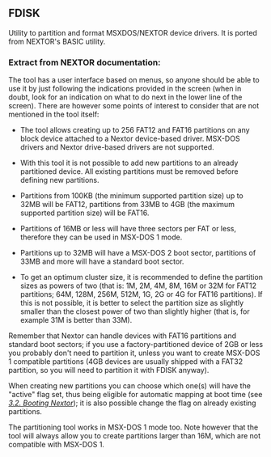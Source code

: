 ## FDISK

Utility to partition and format MSXDOS/NEXTOR device drivers.  It is ported from NEXTOR's BASIC utility.

### Extract from NEXTOR documentation:

The tool has a user interface based on menus, so anyone should be able to use it by just following the indications provided in the screen (when in doubt, look for an indication on what to do next in the lower line of the screen). There are however some points of interest to consider that are not mentioned in the tool itself:

* The tool allows creating up to 256 FAT12 and FAT16 partitions on any block device attached to a Nextor device-based driver. MSX-DOS drivers and Nextor drive-based drivers are not supported.

* With this tool it is not possible to add new partitions to an already partitioned device. All existing partitions must be removed before defining new partitions.

* Partitions from 100KB (the minimum supported partition size) up to 32MB will be FAT12, partitions from 33MB to 4GB (the maximum supported partition size) will be FAT16.

* Partitions of 16MB or less will have three sectors per FAT or less, therefore they can be used in MSX-DOS 1 mode.

* Partitions up to 32MB will have a MSX-DOS 2 boot sector, partitions of 33MB and more will have a standard boot sector.

* To get an optimum cluster size, it is recommended to define the partition sizes as powers of two (that is: 1M, 2M, 4M, 8M, 16M or 32M for FAT12 partitions; 64M, 128M, 256M, 512M, 1G, 2G or 4G for FAT16 partitions). If this is not possible, it is better to select the partition size as slightly smaller than the closest power of two than slightly higher (that is, for example 31M is better than 33M).

Remember that Nextor can handle devices with FAT16 partitions and standard boot sectors; if you use a factory-partitioned device of 2GB or less you probably don't need to partition it, unless you want to create MSX-DOS 1 compatible partitions (4GB devices are usually shipped with a FAT32 partition, so you will need to partition it with FDISK anyway).

When creating new partitions you can choose which one(s) will have the "active" flag set, thus being eligible for automatic mapping at boot time (see _[3.2. Booting Nextor](#32-booting-nextor)_); it is also possible change the flag on already existing partitions.

The partitioning tool works in MSX-DOS 1 mode too. Note however that the tool will always allow you to create partitions larger than 16M, which are not compatible with MSX-DOS 1.



